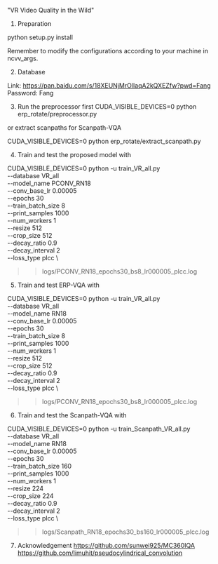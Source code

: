 "VR Video Quality in the Wild" 

1. Preparation

python setup.py install

Remember to modify the configurations according to your machine in ncvv_args.

2. Database

Link: https://pan.baidu.com/s/18XEUNjMrOlIaqA2kQXEZfw?pwd=Fang 
Password: Fang 

3. Run the preprocessor first 
CUDA_VISIBLE_DEVICES=0 python erp_rotate/preprocessor.py

or extract scanpaths for Scanpath-VQA 

CUDA_VISIBLE_DEVICES=0 python erp_rotate/extract_scanpath.py

4. Train and test the proposed model with

CUDA_VISIBLE_DEVICES=0 python -u train_VR_all.py \
 --database VR_all \
 --model_name PCONV_RN18 \
 --conv_base_lr 0.00005 \
 --epochs 30 \
 --train_batch_size 8 \
 --print_samples 1000 \
 --num_workers 1 \
 --resize 512 \
 --crop_size 512 \
 --decay_ratio 0.9 \
 --decay_interval 2 \
 --loss_type plcc \
 >> logs/PCONV_RN18_epochs30_bs8_lr000005_plcc.log


5. Train and test ERP-VQA with

CUDA_VISIBLE_DEVICES=0 python -u train_VR_all.py \
 --database VR_all \
 --model_name RN18 \
 --conv_base_lr 0.00005 \
 --epochs 30 \
 --train_batch_size 8 \
 --print_samples 1000 \
 --num_workers 1 \
 --resize 512 \
 --crop_size 512 \
 --decay_ratio 0.9 \
 --decay_interval 2 \
 --loss_type plcc \
 >> logs/PCONV_RN18_epochs30_bs8_lr000005_plcc.log


6. Train and test the Scanpath-VQA with

CUDA_VISIBLE_DEVICES=0 python -u train_Scanpath_VR_all.py \
 --database VR_all \
 --model_name RN18 \
 --conv_base_lr 0.00005 \
 --epochs 30 \
 --train_batch_size 160 \
 --print_samples 1000 \
 --num_workers 1 \
 --resize 224 \
 --crop_size 224 \
 --decay_ratio 0.9 \
 --decay_interval 2 \
 --loss_type plcc \
 >> logs/Scanpath_RN18_epochs30_bs160_lr000005_plcc.log

7. Acknowledgement 
https://github.com/sunwei925/MC360IQA
https://github.com/limuhit/pseudocylindrical_convolution